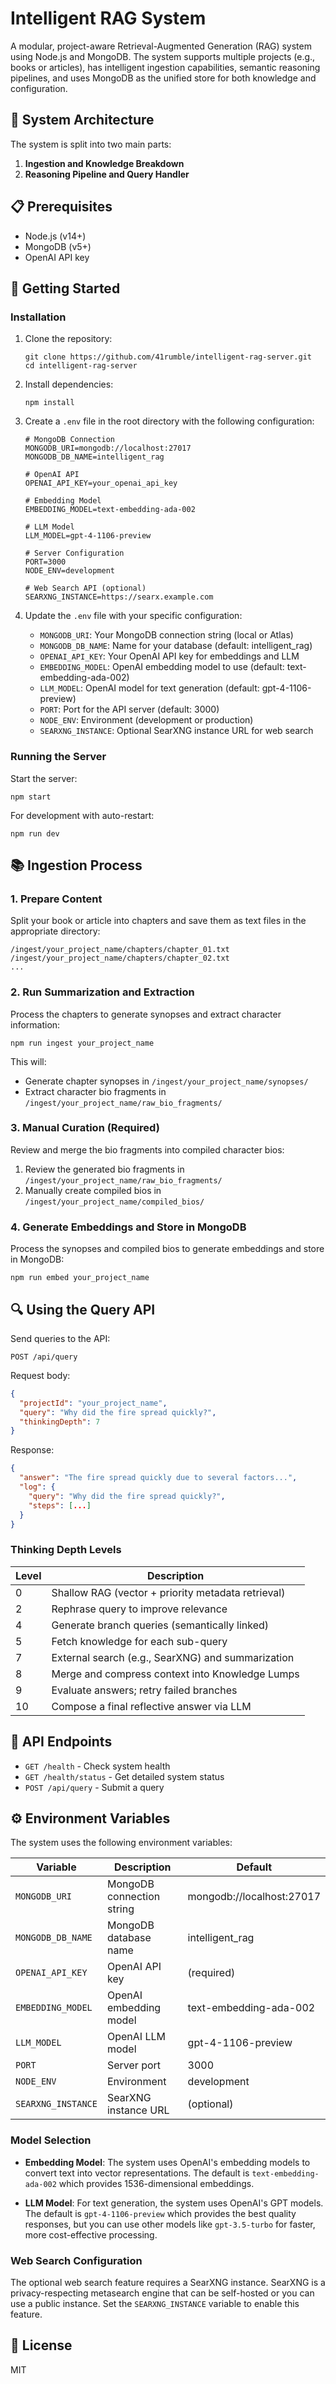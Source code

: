 # Intelligent RAG System

A modular, project-aware Retrieval-Augmented Generation (RAG) system using Node.js and MongoDB. The system supports multiple projects (e.g., books or articles), has intelligent ingestion capabilities, semantic reasoning pipelines, and uses MongoDB as the unified store for both knowledge and configuration.

## 🔧 System Architecture

The system is split into two main parts:

1. **Ingestion and Knowledge Breakdown**
2. **Reasoning Pipeline and Query Handler**

## 📋 Prerequisites

- Node.js (v14+)
- MongoDB (v5+)
- OpenAI API key

## 🚀 Getting Started

### Installation

1. Clone the repository:
   ```
   git clone https://github.com/41rumble/intelligent-rag-server.git
   cd intelligent-rag-server
   ```

2. Install dependencies:
   ```
   npm install
   ```

3. Create a `.env` file in the root directory with the following configuration:

   ```
   # MongoDB Connection
   MONGODB_URI=mongodb://localhost:27017
   MONGODB_DB_NAME=intelligent_rag

   # OpenAI API
   OPENAI_API_KEY=your_openai_api_key

   # Embedding Model
   EMBEDDING_MODEL=text-embedding-ada-002

   # LLM Model
   LLM_MODEL=gpt-4-1106-preview

   # Server Configuration
   PORT=3000
   NODE_ENV=development

   # Web Search API (optional)
   SEARXNG_INSTANCE=https://searx.example.com
   ```

4. Update the `.env` file with your specific configuration:
   - `MONGODB_URI`: Your MongoDB connection string (local or Atlas)
   - `MONGODB_DB_NAME`: Name for your database (default: intelligent_rag)
   - `OPENAI_API_KEY`: Your OpenAI API key for embeddings and LLM
   - `EMBEDDING_MODEL`: OpenAI embedding model to use (default: text-embedding-ada-002)
   - `LLM_MODEL`: OpenAI model for text generation (default: gpt-4-1106-preview)
   - `PORT`: Port for the API server (default: 3000)
   - `NODE_ENV`: Environment (development or production)
   - `SEARXNG_INSTANCE`: Optional SearXNG instance URL for web search

### Running the Server

Start the server:
```
npm start
```

For development with auto-restart:
```
npm run dev
```

## 📚 Ingestion Process

### 1. Prepare Content

Split your book or article into chapters and save them as text files in the appropriate directory:
```
/ingest/your_project_name/chapters/chapter_01.txt
/ingest/your_project_name/chapters/chapter_02.txt
...
```

### 2. Run Summarization and Extraction

Process the chapters to generate synopses and extract character information:
```
npm run ingest your_project_name
```

This will:
- Generate chapter synopses in `/ingest/your_project_name/synopses/`
- Extract character bio fragments in `/ingest/your_project_name/raw_bio_fragments/`

### 3. Manual Curation (Required)

Review and merge the bio fragments into compiled character bios:
1. Review the generated bio fragments in `/ingest/your_project_name/raw_bio_fragments/`
2. Manually create compiled bios in `/ingest/your_project_name/compiled_bios/`

### 4. Generate Embeddings and Store in MongoDB

Process the synopses and compiled bios to generate embeddings and store in MongoDB:
```
npm run embed your_project_name
```

## 🔍 Using the Query API

Send queries to the API:

```
POST /api/query
```

Request body:
```json
{
  "projectId": "your_project_name",
  "query": "Why did the fire spread quickly?",
  "thinkingDepth": 7
}
```

Response:
```json
{
  "answer": "The fire spread quickly due to several factors...",
  "log": {
    "query": "Why did the fire spread quickly?",
    "steps": [...]
  }
}
```

### Thinking Depth Levels

| Level | Description                                        |
| ----- | -------------------------------------------------- |
| 0     | Shallow RAG (vector + priority metadata retrieval) |
| 2     | Rephrase query to improve relevance                |
| 4     | Generate branch queries (semantically linked)      |
| 5     | Fetch knowledge for each sub-query                 |
| 7     | External search (e.g., SearXNG) and summarization  |
| 8     | Merge and compress context into Knowledge Lumps    |
| 9     | Evaluate answers; retry failed branches            |
| 10    | Compose a final reflective answer via LLM          |

## 🧪 API Endpoints

- `GET /health` - Check system health
- `GET /health/status` - Get detailed system status
- `POST /api/query` - Submit a query

## ⚙️ Environment Variables

The system uses the following environment variables:

| Variable | Description | Default |
| --- | --- | --- |
| `MONGODB_URI` | MongoDB connection string | mongodb://localhost:27017 |
| `MONGODB_DB_NAME` | MongoDB database name | intelligent_rag |
| `OPENAI_API_KEY` | OpenAI API key | (required) |
| `EMBEDDING_MODEL` | OpenAI embedding model | text-embedding-ada-002 |
| `LLM_MODEL` | OpenAI LLM model | gpt-4-1106-preview |
| `PORT` | Server port | 3000 |
| `NODE_ENV` | Environment | development |
| `SEARXNG_INSTANCE` | SearXNG instance URL | (optional) |

### Model Selection

- **Embedding Model**: The system uses OpenAI's embedding models to convert text into vector representations. The default is `text-embedding-ada-002` which provides 1536-dimensional embeddings.

- **LLM Model**: For text generation, the system uses OpenAI's GPT models. The default is `gpt-4-1106-preview` which provides the best quality responses, but you can use other models like `gpt-3.5-turbo` for faster, more cost-effective processing.

### Web Search Configuration

The optional web search feature requires a SearXNG instance. SearXNG is a privacy-respecting metasearch engine that can be self-hosted or you can use a public instance. Set the `SEARXNG_INSTANCE` variable to enable this feature.

## 📄 License

MIT